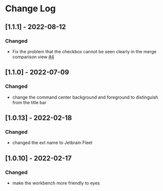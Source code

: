 # Change Log

## [1.1.1] - 2022-08-12

### Changed

- Fix the problem that the checkbox cannot be seen clearly in the merge comparison view [#4](https://github.com/Michaelzhouisnotwhite/Jetbrains-Fleet-Theme/issues/4)


## [1.1.0] - 2022-07-09

### Changed

- change the command center background and foreground to distinguish from the title bar

## [1.0.13] - 2022-02-18

### Changed

- changed the ext name to Jetbrain Fleet

## [1.0.10] - 2022-02-17

### Changed

- make the workbench more friendly to eyes
